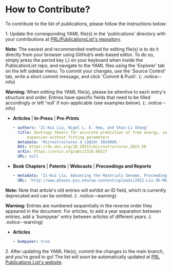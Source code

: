 # How to Contribute?

To contribute to the list of publications, please follow the instructions below:

1\. Update the corresponding YAML file(s) in the 'publications' directory with your contributions at [PRL/PublicationsList's repository](https://github.com/PhasesResearchLab/PublicationsList).

**Note:** The easiest and recommended method for editing file(s) is to do it directly from your browser using GitHub’s web-based editor. To do so, simply press the period key (.) on your keyboard when inside the PublicationList repo, and navigate to the YAML files using the 'Explorer' tab on the left sidebar menu. To commit your changes, use the 'Source Control' tab, write a short commit message, and click 'Commit & Push'. {: .notice--info}

**Warning:** When editing the YAML file(s), please be attentive to each entry's structure and order. Entries have specific fields that need to be filled accordingly or left 'null' if non-applicable (see examples below). {: .notice--info}

- **Articles** | **In-Press**  | **Pre-Prints**
    ```yaml
    - authors: 'Zi-Kui Liu, Nigel L. E. Hew, and Shun-Li Shang'
      title: Zentropy theory for accurate prediction of free energy, volume, and thermal
          expansion without fitting parameters
      metadata: 'Microstructures 4 (2024) 2024009.'
      DOI: https://dx.doi.org/10.20517/microstructures.2023.56
      arXiv: https://arxiv.org/abs/2310.06527
      URL: null
    ```

- **Book Chapters** | **Patents**  | **Webcasts** | **Proceedings and Reports**
    ```yaml
    - metadata: 'Zi-Kui Liu, Advancing the Materials Genome, Proceedings Book of The 3rd International Symposium on Steel Science (ISSS-2012) “Nanoscale inhomogeneity in steels – Fundamentals and effects on microstructures and properties -“, page 1-10, Edited by T. Furuhara, H. Numakura and K. Ushioda, 2012, The Iron and Steel Institute of Japan, Tokyo, Japan2012-Liu-ZK-MGI-Japan'
      URL: 'http://www.phases.psu.edu/wp-content/uploads/2012-Liu-ZK-MGI-Japan.pdf'
    ```

**Note:** Note that article's old entries will exhibit an ID field, which is currently deprecated and can be omitted. {: .notice--warning}

**Warning:** Entries are numbered sequentially in the reverse order they appeared in the document. For articles, to add a year separation between entries, add a 'bumpyear' entry between articles of different years. {: .notice--warning}

- **Articles**
    ```yaml
    - bumpyear: true
    ```

2\. After updating the YAML file(s), commit the changes to the main branch, and you're good to go! The list will soon be automatically updated at [PRL Publications List's website](https://phasesresearchlab.github.io/PublicationsList/).